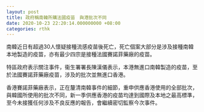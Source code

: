 ```yaml
---
layout: post
title: 政府稱南韓所購法國疫苗　與港批次不同
date: 2020-10-23 22:20:14.000000000 +08:00
categories: rthk
---
```


南韓近日有超過30人懷疑接種流感疫苗後死亡，死亡個案大部分是涉及接種南韓本地製造的疫苗，亦有最少四宗是接種法國賽諾菲藥廠的疫苗。

特區政府表示關注事件，衞生署署長陳漢儀表示，本港無進口南韓製造的疫苗，至於法國賽諾菲藥廠疫苗，涉及的批次並無進口香港。

香港賽諾菲藥廠表示，正在釐清南韓事件的細節，重申供應香港使用的全部批次，與韓國所使用的批次不同，新一季供應香港的疫苗均達到國際及本地之最高標準，至今未接獲任何涉及不良反應的報告，會繼續密切監察今次事件。
